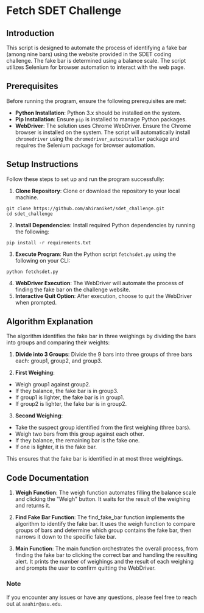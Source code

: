 # Fetch SDET Challenge

## Introduction
This script is designed to automate the process of identifying a fake bar (among nine bars) using the website provided in the SDET coding challenge. The fake bar is determined using a balance scale. The script utilizes Selenium for browser automation to interact with the web page.

## Prerequisites
Before running the program, ensure the following prerequisites are met:
- **Python Installation**: Python 3.x should be installed on the system.
- **Pip Installation**: Ensure `pip` is installed to manage Python packages.
- **WebDriver**: The solution uses Chrome WebDriver. Ensure the Chrome browser is installed on the system. The script will automatically install `chromedriver` using the `chromedriver_autoinstaller` package and requires the Selenium package for browser automation.


## Setup Instructions
Follow these steps to set up and run the program successfully:
1. **Clone Repository**: Clone or download the repository to your local machine.
```
git clone https://github.com/ahiraniket/sdet_challenge.git
cd sdet_challenge
```
2. **Install Dependencies**: Install required Python dependencies by running the following:
```
pip install -r requirements.txt
```
3. **Execute Program**: Run the Python script `fetchsdet.py` using the following on your CLI:
``` 
python fetchsdet.py
```
4. **WebDriver Execution**: The WebDriver will automate the process of finding the fake bar on the challenge website.
5. **Interactive Quit Option**: After execution, choose to quit the WebDriver when prompted.


## Algorithm Explanation
The algorithm identifies the fake bar in three weighings by dividing the bars into groups and comparing their weights:

1. **Divide into 3 Groups**:
Divide the 9 bars into three groups of three bars each: group1, group2, and group3.

2. **First Weighing**:
- Weigh group1 against group2.
- If they balance, the fake bar is in group3.
- If group1 is lighter, the fake bar is in group1.
- If group2 is lighter, the fake bar is in group2.

3. **Second Weighing**:
- Take the suspect group identified from the first weighing (three bars).
- Weigh two bars from this group against each other.
- If they balance, the remaining bar is the fake one.
- If one is lighter, it is the fake bar.

This ensures that the fake bar is identified in at most three weightings.

## Code Documentation
1. **Weigh Function**:
The weigh function automates filling the balance scale and clicking the "Weigh" button. It waits for the result of the weighing and returns it.

2. **Find Fake Bar Function**:
The find_fake_bar function implements the algorithm to identify the fake bar. It uses the weigh function to compare groups of bars and determine which group contains the fake bar, then narrows it down to the specific fake bar.

3. **Main Function**:
The main function orchestrates the overall process, from finding the fake bar to clicking the correct bar and handling the resulting alert. It prints the number of weighings and the result of each weighing and prompts the user to confirm quitting the WebDriver.

### Note
If you encounter any issues or have any questions, please feel free to reach out at `aaahir@asu.edu`.
